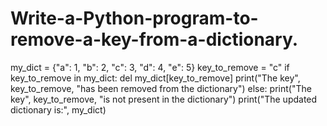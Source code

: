 # Write-a-Python-program-to-remove-a-key-from-a-dictionary.

my_dict = {"a": 1, "b": 2, "c": 3, "d": 4, "e": 5}
key_to_remove = "c"
if key_to_remove in my_dict:
 del my_dict[key_to_remove]
 print("The key", key_to_remove, "has been removed from the dictionary")
else:
 print("The key", key_to_remove, "is not present in the dictionary")
print("The updated dictionary is:", my_dict)
